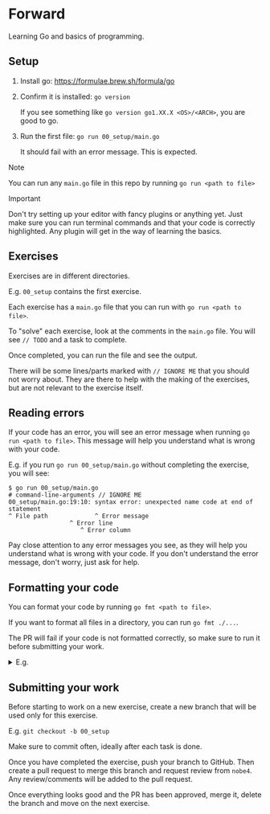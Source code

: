 # Forward

Learning Go and basics of programming.

## Setup

1. Install go: https://formulae.brew.sh/formula/go

2. Confirm it is installed: `go version`

    If you see something like `go version go1.XX.X <OS>/<ARCH>`, you are good to
    go.

3. Run the first file: `go run 00_setup/main.go`

    It should fail with an error message. This is expected.

> [!NOTE]
> You can run any `main.go` file in this repo by running
> `go run <path to file>`

> [!IMPORTANT]
> Don't try setting up your editor with fancy plugins or anything yet. Just
> make sure you can run terminal commands and that your code is correctly
> highlighted. Any plugin will get in the way of learning the basics.

## Exercises

Exercises are in different directories.

E.g. `00_setup` contains the first exercise.

Each exercise has a `main.go` file that you can run with `go run <path to
file>`.

To "solve" each exercise, look at the comments in the `main.go` file.
You will see `// TODO` and a task to complete.

Once completed, you can run the file and see the output.

There will be some lines/parts marked with `// IGNORE ME` that you should not
worry about. They are there to help with the making of the exercises, but are
not relevant to the exercise itself.

## Reading errors

If your code has an error, you will see an error message when running `go run
<path to file>`. This message will help you understand what is wrong with your
code.

E.g. if you run `go run 00_setup/main.go` without completing the exercise, you
will see:

```shell
$ go run 00_setup/main.go
# command-line-arguments // IGNORE ME
00_setup/main.go:19:10: syntax error: unexpected name code at end of statement
^ File path             ^ Error message
                 ^ Error line
                    ^ Error column
```

Pay close attention to any error messages you see, as they will help you
understand what is wrong with your code. If you don't understand the error
message, don't worry, just ask for help.

## Formatting your code

You can format your code by running `go fmt <path to file>`.

If you want to format all files in a directory, you can run `go fmt ./...`.

The PR will fail if your code is not formatted correctly, so make sure to run
it before submitting your work.

<details><summary>E.g.</summary>

In commit https://github.com/riraum/forward/commit/00bb7731ad7b4264bfdae135f475b659cb2ae4fd, I added a wrong indentation, and [the lint job failed](https://github.com/riraum/forward/actions/runs/11204189672/job/31142277128):

```shell
Error: running `go fmt ./...` results in modifications that you must check into version control:
diff --git a/00_setup/main.go b/00_setup/main.go
index bd232e6..a7f2504 100644
--- a/00_setup/main.go
+++ b/00_setup/main.go
@@ -23,3 +23,3 @@ func main() {
 	// E.g. (don't worry about the syntax yet):
-	  fmt.Println("Hello", "World!", 42, 3.14, true, false, []int{1, 2, 3})
+	fmt.Println("Hello", "World!", 42, 3.14, true, false, []int{1, 2, 3})
```

This means that the file `00_setup/main.go` is wrongly formatted, and should be
fixed.

</details>

## Submitting your work

Before starting to work on a new exercise, create a new branch that will be used
only for this exercise.

E.g. `git checkout -b 00_setup`

Make sure to commit often, ideally after each task is done.

Once you have completed the exercise, push your branch to GitHub. Then create a
pull request to merge this branch and request review from `nobe4`. Any
review/comments will be added to the pull request.

Once everything looks good and the PR has been approved, merge it, delete the
branch and move on the next exercise.
